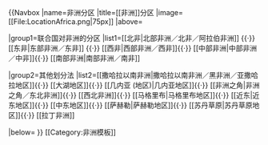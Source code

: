 {{Navbox
|name=非洲分区
|title=[[非洲]]分区
|image=[[File:LocationAfrica.png|75px]]
|above=

|group1=联合国对非洲的分区
|list1=[[北非|北部非洲／北非／阿拉伯非洲]] {{·}} [[东非|东部非洲／东非]] {{·}} [[西非|西部非洲／西非]]{{·}} [[中部非洲|中部非洲／中非]]{{·}} [[南部非洲|南部非洲／南非]]

|group2=其他划分法
|list2=[[撒哈拉以南非洲|撒哈拉以南非洲／黑非洲／亚撒哈拉地区]]{{·}} [[大湖地区]]{{·}} [[几内亚 (地区)|几内亚地区]]{{·}} [[非洲之角|非洲之角／东北非洲]]{{·}} [[西北非洲]]{{·}} [[马格里布|马格里布地区]]{{·}} [[近东|近东地区]]{{·}} [[中东地区]]{{·}} [[萨赫勒|萨赫勒地区]]{{·}} [[苏丹草原|苏丹草原地区]]{{·}} [[拉丁非洲]]

|below=
}}<noinclude>
[[Category:非洲模板]]
</noinclude>